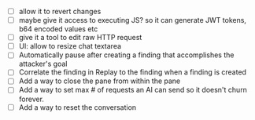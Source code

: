 - [ ] allow it to revert changes
- [ ] maybe give it access to executing JS? so it can generate JWT tokens, b64 encoded values etc
- [ ] give it a tool to edit raw HTTP request
- [ ] UI: allow to resize chat textarea
- [ ] Automatically pause after creating a finding that accomplishes the attacker's goal
- [ ] Correlate the finding in Replay to the finding when a finding is created
- [ ] Add a way to close the pane from within the pane
- [ ] Add a way to set max # of requests an AI can send so it doesn't churn forever.
- [ ] Add a way to reset the conversation
